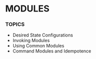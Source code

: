 # MODULES
### TOPICS
- Desired State Configurations
- Invoking Modules  
- Using Common Modules  
- Command Modules and Idempotence
